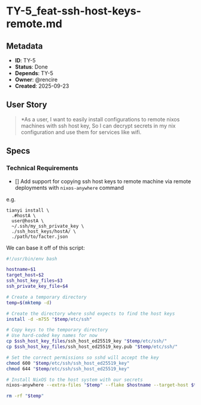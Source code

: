 # TY-5_feat-ssh-host-keys-remote.md
## Metadata
- **ID**: TY-5
- **Status**: Done
- **Depends**: TY-5
- **Owner**: @rencire
- **Created**: 2025-09-23

## User Story
> *As a user,
> I want to easily install configurations to remote nixos machines with ssh host key,
> So I can decrypt secrets in my nix configuration and use them for services like wifi.

## Specs
### Technical Requirements
- [] Add support for copying ssh host keys to remote machine via remote deployments with `nixos-anywhere` command

e.g.
```
tianyi install \
  .#hostA \
  user@hostA \
  ~/.ssh/my_ssh_private_key \
  ./ssh_host_keys/hostA/ \
  ./path/to/facter.json

```

We can base it off of this script:
```bash
#!/usr/bin/env bash

hostname=$1
target_host=$2
ssh_host_key_files=$3
ssh_private_key_file=$4

# Create a temporary directory
temp=$(mktemp -d)

# Create the directory where sshd expects to find the host keys
install -d -m755 "$temp/etc/ssh"

# Copy keys to the temporary directory
# Use hard-coded key names for now
cp $ssh_host_key_files/ssh_host_ed25519_key "$temp/etc/ssh/"
cp $ssh_host_key_files/ssh_host_ed25519_key.pub "$temp/etc/ssh/"

# Set the correct permissions so sshd will accept the key
chmod 600 "$temp/etc/ssh/ssh_host_ed25519_key"
chmod 644 "$temp/etc/ssh/ssh_host_ed25519_key"

# Install NixOS to the host system with our secrets
nixos-anywhere --extra-files "$temp" --flake $hostname --target-host $target_host -i $ssh_private_key_file

rm -rf "$temp"

```
